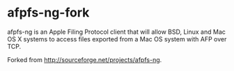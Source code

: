 afpfs-ng-fork
=============

afpfs-ng is an Apple Filing Protocol client that will allow BSD, Linux and Mac OS X systems to access files exported from a Mac OS system with AFP over TCP. 

Forked from http://sourceforge.net/projects/afpfs-ng.
